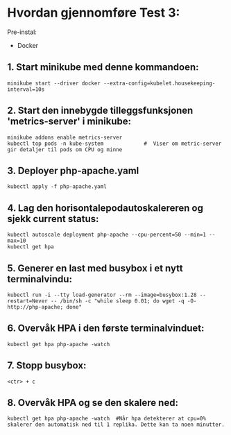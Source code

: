# Hvordan gjennomføre Test 3:

Pre-instal:
- Docker

## 1. Start minikube med denne kommandoen:
```
minikube start --driver docker --extra-config=kubelet.housekeeping-interval=10s
```
## 2. Start den innebygde tilleggsfunksjonen 'metrics-server' i minikube:
```
minikube addons enable metrics-server
kubectl top pods -n kube-system             #  Viser om metric-server gir detaljer til pods om CPU og minne 
```
## 3. Deployer php-apache.yaml
```
kubectl apply -f php-apache.yaml
```
## 4. Lag den horisontalepodautoskalereren og sjekk current status:
```
kubectl autoscale deployment php-apache --cpu-percent=50 --min=1 --max=10
kubectl get hpa
```
## 5. Generer en last med busybox i et nytt terminalvindu:
```
kubectl run -i --tty load-generator --rm --image=busybox:1.28 --restart=Never -- /bin/sh -c "while sleep 0.01; do wget -q -O- http://php-apache; done"
```
## 6. Overvåk HPA i den første terminalvinduet:
```
kubectl get hpa php-apache -watch
```
## 7. Stopp busybox:
```
<ctr> + c
```
## 8. Overvåk HPA og se den skalere ned:
```
kubectl get hpa php-apache -watch  #Når hpa detekterer at cpu=0% skalerer den automatisk ned til 1 replika. Dette kan ta noen minutter.
```

